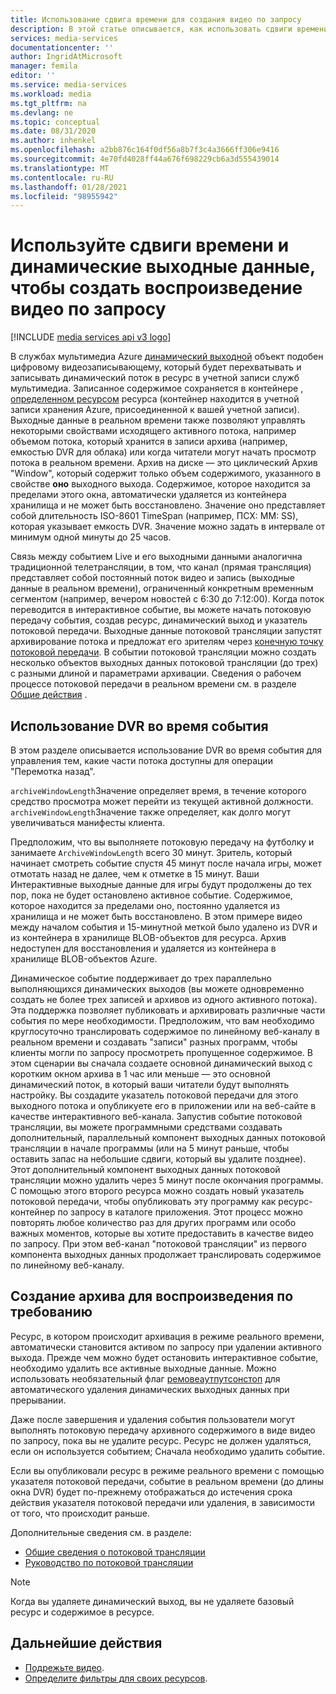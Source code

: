 ```yaml
---
title: Использование сдвига времени для создания видео по запросу
description: В этой статье описывается, как использовать сдвиги времени и динамические выходные данные для записи динамических потоков и создания воспроизведения по запросу.
services: media-services
documentationcenter: ''
author: IngridAtMicrosoft
manager: femila
editor: ''
ms.service: media-services
ms.workload: media
ms.tgt_pltfrm: na
ms.devlang: ne
ms.topic: conceptual
ms.date: 08/31/2020
ms.author: inhenkel
ms.openlocfilehash: a2bb876c164f0df56a8b7f3c4a3666ff306e9416
ms.sourcegitcommit: 4e70fd4028ff44a676f698229cb6a3d555439014
ms.translationtype: MT
ms.contentlocale: ru-RU
ms.lasthandoff: 01/28/2021
ms.locfileid: "98955942"
---
```

# <a name="use-time-shifting-and-live-outputs-to-create-on-demand-video-playback"></a>Используйте сдвиги времени и динамические выходные данные, чтобы создать воспроизведение видео по запросу

[!INCLUDE [media services api v3 logo](./includes/v3-hr.md)]

В службах мультимедиа Azure [динамический выходной](/rest/api/media/liveoutputs) объект подобен цифровому видеозаписывающему, который будет перехватывать и записывать динамический поток в ресурс в учетной записи служб мультимедиа. Записанное содержимое сохраняется в контейнере [, определенном ресурсом](/rest/api/media/assets) ресурса (контейнер находится в учетной записи хранения Azure, присоединенной к вашей учетной записи). Выходные данные в реальном времени также позволяют управлять некоторыми свойствами исходящего активного потока, например объемом потока, который хранится в записи архива (например, емкостью DVR для облака) или когда читатели могут начать просмотр потока в реальном времени. Архив на диске — это циклический Архив "Window", который содержит только объем содержимого, указанного в свойстве **оно** выходного выхода. Содержимое, которое находится за пределами этого окна, автоматически удаляется из контейнера хранилища и не может быть восстановлено. Значение оно представляет собой длительность ISO-8601 TimeSpan (например, ПСХ: MM: SS), которая указывает емкость DVR. Значение можно задать в интервале от минимум одной минуты до 25 часов.

Связь между событием Live и его выходными данными аналогична традиционной телетрансляции, в том, что канал (прямая трансляция) представляет собой постоянный поток видео и запись (выходные данные в реальном времени), ограниченный конкретным временным сегментом (например, вечером новостей с 6:30 до 7:12:00). Когда поток переводится в интерактивное событие, вы можете начать потоковую передачу события, создав ресурс, динамический выход и указатель потоковой передачи. Выходные данные потоковой трансляции запустят архивирование потока и предложат его зрителям через [конечную точку потоковой передачи](/rest/api/media/streamingendpoints). В событии потоковой трансляции можно создать несколько объектов выходных данных потоковой трансляции (до трех) с разными длиной и параметрами архивации. Сведения о рабочем процессе потоковой передачи в реальном времени см. в разделе [Общие действия](live-streaming-overview.md#general-steps) .

## <a name="using-a-dvr-during-an-event"></a>Использование DVR во время события

В этом разделе описывается использование DVR во время события для управления тем, какие части потока доступны для операции "Перемотка назад".

`archiveWindowLength`Значение определяет время, в течение которого средство просмотра может перейти из текущей активной должности. `archiveWindowLength`Значение также определяет, как долго могут увеличиваться манифесты клиента.

Предположим, что вы выполняете потоковую передачу на футболку и занимаете `ArchiveWindowLength` всего 30 минут. Зритель, который начинает смотреть событие спустя 45 минут после начала игры, может отмотать назад не далее, чем к отметке в 15 минут. Ваши Интерактивные выходные данные для игры будут продолжены до тех пор, пока не будет остановлено активное событие. Содержимое, которое находится за пределами оно, постоянно удаляется из хранилища и не может быть восстановлено. В этом примере видео между началом события и 15-минутной меткой было удалено из DVR и из контейнера в хранилище BLOB-объектов для ресурса. Архив недоступен для восстановления и удаляется из контейнера в хранилище BLOB-объектов Azure.

Динамическое событие поддерживает до трех параллельно выполняющихся динамических выходов (вы можете одновременно создать не более трех записей и архивов из одного активного потока). Эта поддержка позволяет публиковать и архивировать различные части события по мере необходимости. Предположим, что вам необходимо круглосуточно транслировать содержимое по линейному веб-каналу в реальном времени и создавать "записи" разных программ, чтобы клиенты могли по запросу просмотреть пропущенное содержимое. В этом сценарии вы сначала создаете основной динамический выход с коротким окном архива в 1 час или меньше — это основной динамический поток, в который ваши читатели будут выполнять настройку. Вы создадите указатель потоковой передачи для этого выходного потока и опубликуете его в приложении или на веб-сайте в качестве интерактивного веб-канала. Запустив событие потоковой трансляции, вы можете программными средствами создавать дополнительный, параллельный компонент выходных данных потоковой трансляции в начале программы (или на 5 минут раньше, чтобы оставить запас на небольшие сдвиги, который вы удалите позднее). Этот дополнительный компонент выходных данных потоковой трансляции можно удалить через 5 минут после окончания программы. С помощью этого второго ресурса можно создать новый указатель потоковой передачи, чтобы опубликовать эту программу как ресурс-контейнер по запросу в каталоге приложения. Этот процесс можно повторять любое количество раз для других программ или особо важных моментов, которые вы хотите предоставить в качестве видео по запросу. При этом веб-канал "потоковой трансляции" из первого компонента выходных данных продолжает транслировать содержимое по линейному веб-каналу.

## <a name="creating-an-archive-for-on-demand-playback"></a>Создание архива для воспроизведения по требованию

Ресурс, в котором происходит архивация в режиме реального времени, автоматически становится активом по запросу при удалении активного выхода. Прежде чем можно будет остановить интерактивное событие, необходимо удалить все активные выходные данные. Можно использовать необязательный флаг [ремовеаутпутсонстоп](/rest/api/media/liveevents/stop#request-body) для автоматического удаления динамических выходных данных при прерывании.

Даже после завершения и удаления события пользователи могут выполнять потоковую передачу архивного содержимого в виде видео по запросу, пока вы не удалите ресурс. Ресурс не должен удаляться, если он используется событием; Сначала необходимо удалить событие.

Если вы опубликовали ресурс в режиме реального времени с помощью указателя потоковой передачи, событие в реальном времени (до длины окна DVR) будет по-прежнему отображаться до истечения срока действия указателя потоковой передачи или удаления, в зависимости от того, что происходит раньше.

Дополнительные сведения см. в разделе:

- [Общие сведения о потоковой трансляции](live-streaming-overview.md)
- [Руководство по потоковой трансляции](stream-live-tutorial-with-api.md)

> [!NOTE]
> Когда вы удаляете динамический выход, вы не удаляете базовый ресурс и содержимое в ресурсе.

## <a name="next-steps"></a>Дальнейшие действия

* [Подрежьте видео](subclip-video-rest-howto.md).
* [Определите фильтры для своих ресурсов](filters-dynamic-manifest-rest-howto.md).
